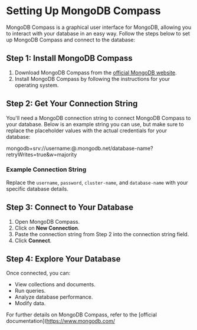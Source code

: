 # Setting Up MongoDB Compass

MongoDB Compass is a graphical user interface for MongoDB, allowing you to interact with your database in an easy way. Follow the steps below to set up MongoDB Compass and connect to the database:

## Step 1: Install MongoDB Compass
1. Download MongoDB Compass from the [official MongoDB website](https://www.mongodb.com/products/compass).
2. Install MongoDB Compass by following the instructions for your operating system.

## Step 2: Get Your Connection String
You'll need a MongoDB connection string to connect MongoDB Compass to your database. Below is an example string you can use, but make sure to replace the placeholder values with the actual credentials for your database:

mongodb+srv://username:<password>@<cluster-name>.mongodb.net/database-name?retryWrites=true&w=majority

### Example Connection String
Replace the `username`, `password`, `cluster-name`, and `database-name` with your specific database details.


## Step 3: Connect to Your Database
1. Open MongoDB Compass.
2. Click on **New Connection**.
3. Paste the connection string from Step 2 into the connection string field.
4. Click **Connect**.

## Step 4: Explore Your Database
Once connected, you can:
- View collections and documents.
- Run queries.
- Analyze database performance.
- Modify data.

For further details on MongoDB Compass, refer to the [official documentation](https://www.mongodb.com/
